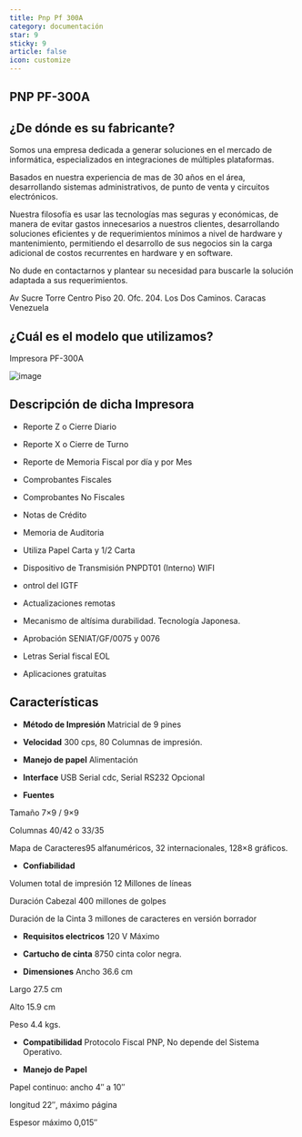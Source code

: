 ```yaml
---
title: Pnp Pf 300A 
category: documentación
star: 9
sticky: 9
article: false
icon: customize
---
```



**PNP PF-300A**
--

**¿De dónde es su fabricante?**
-

Somos una empresa dedicada a generar soluciones en el mercado de informática, especializados en integraciones de múltiples plataformas.

Basados en nuestra experiencia de mas de 30 años en el área, desarrollando sistemas administrativos, de punto de venta y circuitos electrónicos.

Nuestra filosofía es usar las tecnologías mas seguras y económicas, de manera de evitar gastos innecesarios a nuestros clientes, desarrollando soluciones eficientes y de requerimientos mínimos a nivel de hardware y mantenimiento, permitiendo el desarrollo de sus negocios sin la carga adicional de costos recurrentes en hardware y en software.

No dude en contactarnos y plantear su necesidad para  buscarle la solución adaptada a sus requerimientos.

Av Sucre Torre Centro Piso 20. Ofc. 204. Los Dos Caminos. Caracas Venezuela



**¿Cuál es el modelo que utilizamos?**
-
Impresora PF-300A 

![image](https://github.com/Soporte-FuncionalERP/docs/assets/168581711/9099cc7f-45ee-4b08-9d36-28a96bb81783)

**Descripción de dicha Impresora**
 -

- Reporte Z o Cierre Diario
 
- Reporte X o Cierre de Turno

- Reporte de Memoria Fiscal por día y por Mes

- Comprobantes Fiscales

- Comprobantes No Fiscales

- Notas de Crédito

- Memoria de Auditoria

- Utiliza Papel Carta y 1/2 Carta

- Dispositivo de Transmisión PNPDT01 (Interno) WIFI

- ontrol del IGTF

- Actualizaciones remotas

- Mecanismo de altísima durabilidad. Tecnología Japonesa.

- Aprobación SENIAT/GF/0075 y 0076

- Letras Serial fiscal EOL

- Aplicaciones gratuitas

**Características**
-

- **Método de Impresión** 	  Matricial de 9 pines

- **Velocidad**		  300 cps, 80 Columnas de impresión.

- **Manejo de papel**	   Alimentación	

- **Interface**		 USB Serial cdc, Serial RS232 Opcional

- **Fuentes**	

Tamaño	7×9 / 9×9
           
Columnas	40/42 o 33/35
            
Mapa de Caracteres95 alfanuméricos, 32 internacionales, 128×8 gráficos.
            
- **Confiabilidad**

Volumen total de impresión	12 Millones de líneas

Duración Cabezal	400 millones de golpes

Duración de la Cinta	3 millones de caracteres en versión borrador
                  
- **Requisitos electricos** 		  120 V Máximo

- **Cartucho de cinta**		   8750 cinta color negra.

- **Dimensiones**     	Ancho	36.6 cm

Largo	27.5 cm

Alto	15.9 cm

Peso	4.4 kgs.

- **Compatibilidad**		   Protocolo Fiscal PNP, No depende del Sistema Operativo.

- **Manejo de Papel**		

Papel continuo:	ancho 4″ a 10″

longitud 22″, máximo página

Espesor máximo 0,015″
